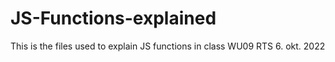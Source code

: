 # JS-Functions-explained
This is the files used to explain JS functions in class WU09 RTS 6. okt. 2022
